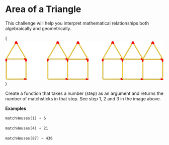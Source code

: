 # Area of a Triangle

This challenge will help you interpret mathematical relationships both algebraically and geometrically.

(![alt text](image.png))

Create a function that takes a number (step) as an argument and returns the number of matchsticks in that step. See step 1, 2 and 3 in the image above.

**Examples**

```
matchHouses(1) ➞ 6

matchHouses(4) ➞ 21

matchHouses(87) ➞ 436
```